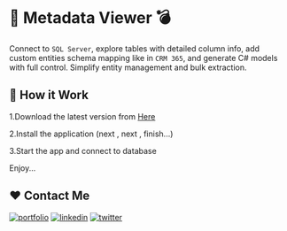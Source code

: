 # :owl: Metadata Viewer :bomb:

Connect to `SQL Server`, explore tables with detailed column info, add custom entities schema mapping like in `CRM 365`, and generate C# models with full control. Simplify entity management and bulk extraction.

## :game_die: How it Work

1.Download the latest version from [Here](https://embact.github.io/Metadata-Viewer/)

2.Install the application (next , next , finish...)

3.Start the app and connect to database

Enjoy...

## :heart: Contact Me

[![portfolio](https://img.shields.io/badge/my_portfolio-000?style=for-the-badge&logo=ko-fi&logoColor=white)](https://embact.com/)
[![linkedin](https://img.shields.io/badge/linkedin-0A66C2?style=for-the-badge&logo=linkedin&logoColor=white)](https://www.linkedin.com/in/hisham--mohamed/)
[![twitter](https://img.shields.io/badge/twitter-1DA1F2?style=for-the-badge&logo=twitter&logoColor=white)](https://twitter.com/hishammm0)
